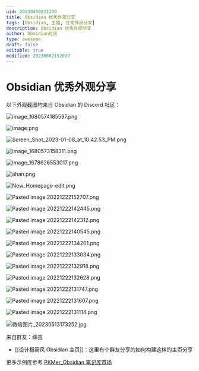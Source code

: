 ```yaml
---
uid: 20230409231230
title: Obsidian 优秀外观分享
tags: [Obsidian, 主题, 优秀外观分享]
description: Obsidian 优秀外观分享
author: Obsidian社区
type: awesome
draft: false
editable: true
modified: 20230602192027
---
```


# Obsidian 优秀外观分享

以下外观截图均来自 Obsidian 的 Discord 社区：

![image_1680574185597.png](https://cdn.pkmer.cn/images/6eb3526db7d64cf73b48df4e6380363d_MD5.png!pkmer)

![image.png](https://cdn.pkmer.cn/images/fce093fdcd8bcba1e161dbbc89041d58_MD5.png!pkmer)

![Screen_Shot_2023-01-08_at_10.42.53_PM.png](https://cdn.pkmer.cn/images/7fb5e934e8378798515283b67c6afbcd_MD5.png!pkmer)

![image_1680573158311.png](https://cdn.pkmer.cn/images/a10768dbdcb18bf8dff319f9dc5a8abd_MD5.png!pkmer)

![image_1678626553017.png](https://cdn.pkmer.cn/images/18dcc74f308c3685bfedad980bade469_MD5.png!pkmer)

![ahan.png](https://cdn.pkmer.cn/images/16f7004d54081d1c8d8a05f07e32765f_MD5.png!pkmer)

![New_Homepage-edit.png](https://cdn.pkmer.cn/images/5649d109e069f79be10c7ebbbe43961f_MD5.png!pkmer)

![Pasted image 20221222152707.png](https://cdn.pkmer.cn/images/04d2ac7fe857f7e4915201f0700fa4b9_MD5.png!pkmer)

![Pasted image 20221222142445.png](https://cdn.pkmer.cn/images/45446d4d10a37cbcddb9440a8fe8b626_MD5.png!pkmer)

![Pasted image 20221222142312.png](https://cdn.pkmer.cn/images/c27e80108259597a0d39e59c6643cba0_MD5.png!pkmer)

![Pasted image 20221222140545.png](https://cdn.pkmer.cn/images/1b476cbf6aa53f2d79869f5d736bc55e_MD5.png!pkmer)

![Pasted image 20221222134201.png](https://cdn.pkmer.cn/images/3276b813c0555d7f8ab913f30395364f_MD5.png!pkmer)

![Pasted image 20221222133034.png](https://cdn.pkmer.cn/images/793af5891a60748fee568e6dd980c481_MD5.png!pkmer)

![Pasted image 20221222132918.png](https://cdn.pkmer.cn/images/4b1396042bd8328112b61497de583a97_MD5.png!pkmer)

![Pasted image 20221222132628.png](https://cdn.pkmer.cn/images/a63f47e81938b341f2410b6d6dbc72c0_MD5.png!pkmer)

![Pasted image 20221222131747.png](https://cdn.pkmer.cn/images/86c425c73a6b043e3d4ee1167f4f7f4e_MD5.png!pkmer)

![Pasted image 20221222131607.png](https://cdn.pkmer.cn/images/1dbdc37311b1413c76a40c5f6490f381_MD5.png!pkmer)

![Pasted image 20221222131114.png](https://cdn.pkmer.cn/images/109e0eea124d28f4ba10e6fbbe450e1d_MD5.png!pkmer)

![微信图片_20230513173252.jpg](https://cdn.pkmer.cn/images/%E5%BE%AE%E4%BF%A1%E5%9B%BE%E7%89%87_20230513173252.jpg!pkmer)

来自群友：绛芸

- [[设计极简风 Obsidian 主页]]：这里有个群友分享的如何构建这样的主页分享

更多示例库参考
[PKMer_Obsidian 笔记库市场](https://pkmer.cn/products/vault/vaultMarket/)